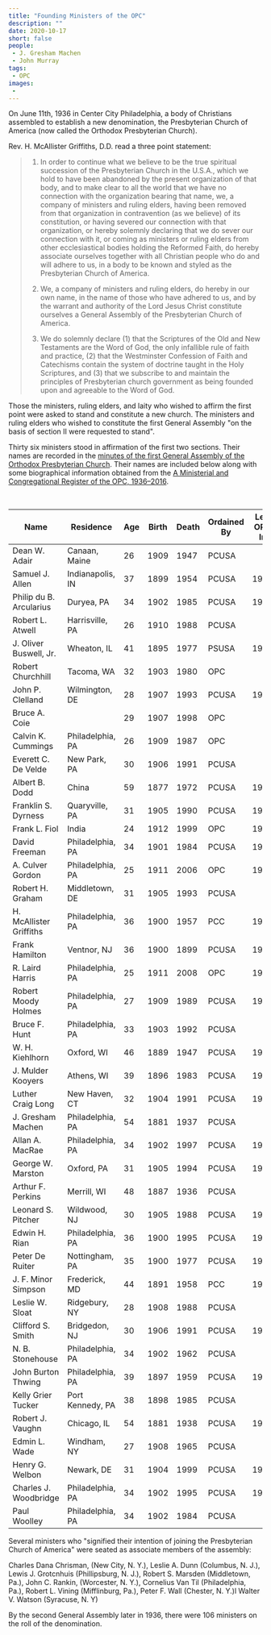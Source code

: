 ```yaml
---
title: "Founding Ministers of the OPC"
description: ""
date: 2020-10-17
short: false
people:
 - J. Gresham Machen
 - John Murray
tags:
 - OPC
images:
 -
---
```


On June 11th, 1936 in Center City Philadelphia, a body of Christians assembled to establish a new denomination, the Presbyterian Church of America (now called the Orthodox Presbyterian Church).

Rev. H. McAllister Griffiths, D.D. read a three point statement:

>  1. In order to continue what we believe to be the true spiritual succession of the Presbyterian Church in the U.S.A., which we hold to have been abandoned by the present organization of that body, and to make clear to all the world that we have no connection with the organization bearing that name, we, a company of ministers and ruling elders, having been removed from that organization in contravention (as we believe) of its constitution, or having severed our connection with that organization, or hereby solemnly declaring that we do sever our connection with it, or coming as ministers or ruling elders from other ecclesiastical bodies holding the Reformed Faith, do hereby associate ourselves together with all Christian people who do and will adhere to us, in a body to be known and styled as the Presbyterian Church of America. 
> 
> 2. We, a company of ministers and ruling elders, do hereby in our own name, in the name of those who have adhered to us, and by the warrant and authority of the Lord Jesus Christ constitute ourselves a General Assembly of the Presbyterian Church of America. 
> 
> 3. We do solemnly declare (1) that the Scriptures of the Old and New Testaments are the Word of God, the only infallible rule of faith and practice, (2) that the Westminster Confession of Faith and Catechisms contain the system of doctrine taught in the Holy Scriptures, and (3) that we subscribe to and maintain the principles of Presbyterian church government as being founded upon and agreeable to the Word of God. 

Those the ministers, ruling elders, and laity who wished to affirm the first point were asked to stand and constitute a new church. The ministers and ruling elders who wished to constitute the first General Assembly "on the basis of section II were requested to stand".

Thirty six ministers stood in affirmation of the first two sections. Their names are recorded in the [minutes of the first General Assembly of the Orthodox Presbyterian Church](https://opcgaminutes.org/). Their names are included below along with some biographical information obtained from the [A Ministerial and Congregational Register of the OPC, 1936–2016](https://store.opc.org/ProductDetails.asp?ProductCode=H%2DMinisterial%2DRegister). 

<br />

| Name                    | Residence         | Age | Birth | Death | Ordained By | Left OPC In | Left For     |
| ----------------------- | ----------------- | --- | ----- | ----- | ----------- | ----------- | ------------ |
| Dean W. Adair           | Canaan, Maine     | 26  | 1909  | 1947  | PCUSA       |             |              |
| Samuel J. Allen         | Indianapolis, IN  | 37  | 1899  | 1954  | PCUSA       | 1948        | PCUS         |
| Philip du B. Arcularius | Duryea, PA        | 34  | 1902  | 1985  | PCUSA       | 1938        | BPC          |
| Robert L. Atwell        | Harrisville, PA   | 26  | 1910  | 1988  | PCUSA       |             |              |
| J. Oliver Buswell, Jr.  | Wheaton, IL       | 41  | 1895  | 1977  | PSUSA       | 1938        | BPC          |
| Robert Churchhill       | Tacoma, WA        | 32  | 1903  | 1980  | OPC         |             |              |
| John P. Clelland        | Wilmington, DE    | 28  | 1907  | 1993  | PCUSA       | 1965        | BPC          |
| Bruce A. Coie           |                   | 29  | 1907  | 1998  | OPC         |             |              |
| Calvin K. Cummings      | Philadelphia, PA  | 26  | 1909  | 1987  | OPC         |             |              |
| Everett C. De Velde     | New Park, PA      | 30  | 1906  | 1991  | PCUSA       |             |              |
| Albert B. Dodd          | China             | 59  | 1877  | 1972  | PCUSA       | 1944        | BPC          |
| Franklin S. Dyrness     | Quaryville, PA    | 31  | 1905  | 1990  | PCUSA       | 1949        | Unaffiliated |
| Frank L. Fiol           | India             | 24  | 1912  | 1999  | OPC         | 1943        | BPC          |
| David Freeman           | Philadelphia, PA  | 34  | 1901  | 1984  | PCUSA       | 1946        | RCA          |
| A. Culver Gordon        | Philadelphia, PA  | 25  | 1911  | 2006  | OPC         | 1946        | BPC          |
| Robert H. Graham        | Middletown, DE    | 31  | 1905  | 1993  | PCUSA       |             |              |
| H. McAllister Griffiths | Philadelphia, PA  | 36  | 1900  | 1957  | PCC         | 1938        | BPC          |
| Frank Hamilton          | Ventnor, NJ       | 36  | 1900  | 1899  | PCUSA       | 1938        | BPC          |
| R. Laird Harris         | Philadelphia, PA  | 25  | 1911  | 2008  | OPC         | 1938        | BPC          |
| Robert Moody Holmes     | Philadelphia, PA  | 27  | 1909  | 1989  | PCUSA       | 1941        | PCUS         |
| Bruce F. Hunt           | Philadelphia, PA  | 33  | 1903  | 1992  | PCUSA       |             |              |
| W. H. Kiehlhorn         | Oxford, WI        | 46  | 1889  | 1947  | PCUSA       | 1937        | Unaffiliated |
| J. Mulder Kooyers       | Athens, WI        | 39  | 1896  | 1983  | PCUSA       | 1936        | PCUSA        |
| Luther Craig Long       | New Haven, CT     | 32  | 1904  | 1991  | PCUSA       | 1942        | ARP          |
| J. Gresham Machen       | Philadelphia, PA  | 54  | 1881  | 1937  | PCUSA       |             |              |
| Allan A. MacRae         | Philadelphia, PA  | 34  | 1902  | 1997  | PCUSA       | 1938        | BPC          |
| George W. Marston       | Oxford, PA        | 31  | 1905  | 1994  | PCUSA       | 1951        | PCUS         |
| Arthur F. Perkins       | Merrill, WI       | 48  | 1887  | 1936  | PCUSA       |             |              |
| Leonard S. Pitcher      | Wildwood, NJ      | 30  | 1905  | 1988  | PCUSA       | 1945        | BPC          |
| Edwin H. Rian           | Philadelphia, PA  | 36  | 1900  | 1995  | PCUSA       | 1947        | PCUSA        |
| Peter De Ruiter         | Nottingham, PA    | 35  | 1900  | 1977  | PCUSA       | 1943        | PCC          |
| J. F. Minor Simpson     | Frederick, MD     | 44  | 1891  | 1958  | PCC         | 1938        | BPC          |
| Leslie W. Sloat         | Ridgebury, NY     | 28  | 1908  | 1988  | PCUSA       |             |              |
| Clifford S. Smith       | Bridgedon, NJ     | 30  | 1906  | 1991  | PCUSA       | 1947        | BPC          |
| N. B. Stonehouse        | Philadelphia, PA  | 34  | 1902  | 1962  | PCUSA       |             |              |
| John Burton Thwing      | Philadelphia, PA  | 39  | 1897  | 1959  | PCUSA       | 1939        | UPCNA        |
| Kelly Grier Tucker      | Port Kennedy, PA  | 38  | 1898  | 1985  | PCUSA       |             |              |
| Robert J. Vaughn        | Chicago, IL       | 54  | 1881  | 1938  | PCUSA       | 1937        | BPC          |
| Edmin L. Wade           | Windham, NY       | 27  | 1908  | 1965  | PCUSA       |             |              |
| Henry G. Welbon         | Newark, DE        | 31  | 1904  | 1999  | PCUSA       | 1937        | BPC          |
| Charles J. Woodbridge   | Philadelphia, PA  | 34  | 1902  | 1995  | PCUSA       | 1937        | PCUS         |
| Paul Woolley            | Philadelphia, PA  | 34  | 1902  | 1984  | PCUSA       |             |              |

Several ministers who "signified their intention of joining the Presbyterian Church of America" were seated as associate members of the assembly:

Charles Dana Chrisman, (New City, N. Y.), Leslie A. Dunn (Columbus, N. J.), Lewis J. Grotcnhuis (Phillipsburg, N. J.), Robert S. Marsden (Middletown, Pa.), John C. Rankin, (Worcester, N. Y.), Cornelius Van Til  (Philadelphia, Pa.), Robert L. Vining (Mifflinburg, Pa.), Peter F. Wall (Chester, N. Y.)l Walter V. Watson (Syracuse, N. Y)

By the second General Assembly later in 1936, there were 106 ministers on the roll of the denomination.